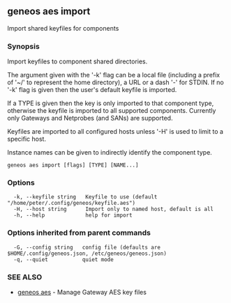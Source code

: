 ## geneos aes import

Import shared keyfiles for components

### Synopsis


Import keyfiles to component shared directories.

The argument given with the '-k' flag can be a local file (including
a prefix of '~/' to represent the home directory), a URL or a dash
'-' for STDIN. If no '-k' flag is given then the user's default
keyfile is imported.

If a TYPE is given then the key is only imported to that component
type, otherwise the keyfile is imported to all supported components.
Currently only Gateways and Netprobes (and SANs) are supported.

Keyfiles are imported to all configured hosts unless '-H' is used to
limit to a specific host.

Instance names can be given to indirectly identify the component
type.


```
geneos aes import [flags] [TYPE] [NAME...]
```

### Options

```
  -k, --keyfile string   Keyfile to use (default "/home/peter/.config/geneos/keyfile.aes")
  -H, --host string      Import only to named host, default is all
  -h, --help             help for import
```

### Options inherited from parent commands

```
  -G, --config string   config file (defaults are $HOME/.config/geneos.json, /etc/geneos/geneos.json)
  -q, --quiet           quiet mode
```

### SEE ALSO

* [geneos aes](geneos_aes.md)	 - Manage Gateway AES key files

